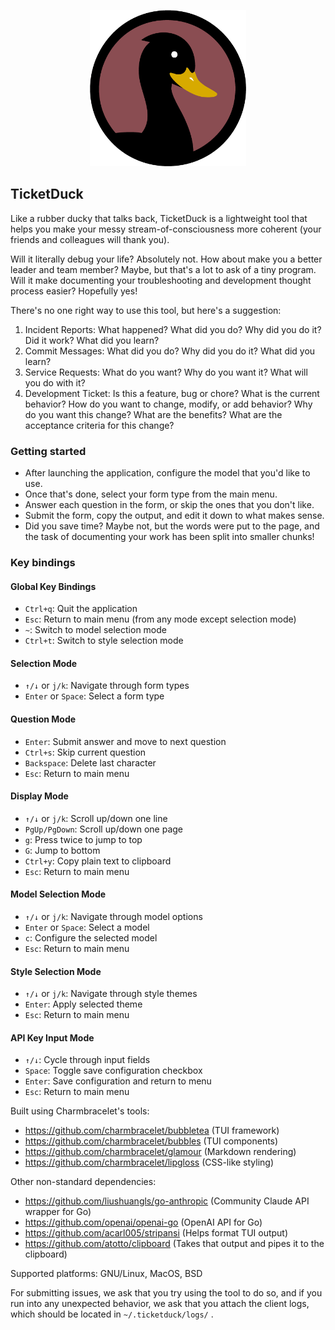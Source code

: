 <p align="center">
  <img width="250" height="250" src="images/icon.png">
</p>

## TicketDuck
Like a rubber ducky that talks back, TicketDuck is a lightweight tool that helps you make your messy stream-of-consciousness more coherent (your friends and colleagues will thank you). 

Will it literally debug your life? Absolutely not. How about make you a better leader and team member? Maybe, but that's a lot to ask of a tiny program. Will it make documenting your troubleshooting and development thought process easier? Hopefully yes!

There's no one right way to use this tool, but here's a suggestion:
1. Incident Reports: What happened? What did you do? Why did you do it? Did it work? What did you learn?
2. Commit Messages: What did you do? Why did you do it? What did you learn?
3. Service Requests: What do you want? Why do you want it? What will you do with it?
4. Development Ticket: Is this a feature, bug or chore? What is the current behavior? How do you want to change, modify, or add behavior? Why do you want this change? What are the benefits? What are the acceptance criteria for this change?

### Getting started

  - After launching the application, configure the model that you'd like to use.
  - Once that's done, select your form type from the main menu.
  - Answer each question in the form, or skip the ones that you don't like. 
  - Submit the form, copy the output, and edit it down to what makes sense.
  - Did you save time? Maybe not, but the words were put to the page, and the task of documenting your work has been split into smaller chunks!

### Key bindings

#### Global Key Bindings
- `Ctrl+q`: Quit the application
- `Esc`: Return to main menu (from any mode except selection mode)
- `~`: Switch to model selection mode
- `Ctrl+t`: Switch to style selection mode

#### Selection Mode
- `↑/↓` or `j/k`: Navigate through form types
- `Enter` or `Space`: Select a form type

#### Question Mode
- `Enter`: Submit answer and move to next question
- `Ctrl+s`: Skip current question
- `Backspace`: Delete last character
- `Esc`: Return to main menu

#### Display Mode
- `↑/↓` or `j/k`: Scroll up/down one line
- `PgUp/PgDown`: Scroll up/down one page
- `g`: Press twice to jump to top
- `G`: Jump to bottom
- `Ctrl+y`: Copy plain text to clipboard
- `Esc`: Return to main menu

#### Model Selection Mode
- `↑/↓` or `j/k`: Navigate through model options
- `Enter` or `Space`: Select a model
- `c`: Configure the selected model
- `Esc`: Return to main menu

#### Style Selection Mode
- `↑/↓` or `j/k`: Navigate through style themes
- `Enter`: Apply selected theme
- `Esc`: Return to main menu

#### API Key Input Mode
- `↑/↓`: Cycle through input fields
- `Space`: Toggle save configuration checkbox
- `Enter`: Save configuration and return to menu
- `Esc`: Return to main menu

Built using Charmbracelet's tools:

- https://github.com/charmbracelet/bubbletea (TUI framework)
- https://github.com/charmbracelet/bubbles (TUI components)
- https://github.com/charmbracelet/glamour (Markdown rendering)
- https://github.com/charmbracelet/lipgloss (CSS-like styling)

Other non-standard dependencies:

- https://github.com/liushuangls/go-anthropic (Community Claude API wrapper for Go) 
- https://github.com/openai/openai-go (OpenAI API for Go)
- https://github.com/acarl005/stripansi (Helps format TUI output)
- https://github.com/atotto/clipboard (Takes that output and pipes it to the clipboard)

Supported platforms: GNU/Linux, MacOS, BSD


For submitting issues, we ask that you try using the tool to do so, and if you run into any unexpected behavior, we ask that you attach the client logs, which should be located in ```~/.ticketduck/logs/``` .

